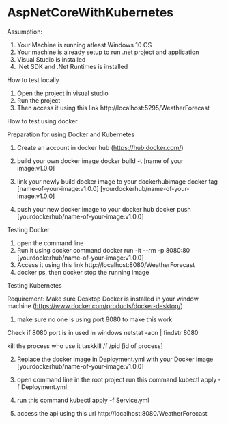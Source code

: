 # AspNetCoreWithKubernetes

Assumption:
1. Your Machine is running atleast Windows 10 OS
2. Your machine is already setup to run .net project and application
3. Visual Studio is installed
4. .Net SDK and .Net Runtimes is installed

How to test locally
1. Open the project in visual studio
2. Run the project 
3. Then access it using this link
   http://localhost:5295/WeatherForecast

How to test using docker

Preparation for using Docker and Kubernetes

1. Create an account in docker hub (https://hub.docker.com/)
2. build your own docker image
  docker build -t [name of your image:v1.0.0]

3. link your newly build docker image to your dockerhubimage
   docker tag [name-of-your-image:v1.0.0] [yourdockerhub/name-of-your-image:v1.0.0]

4. push your new docker image to your docker hub 
   docker push [yourdockerhub/name-of-your-image:v1.0.0]

Testing Docker

1. open the command line
2. Run it using docker command
   docker run -it --rm -p 8080:80 [yourdockerhub/name-of-your-image:v1.0.0]
3. Access it using this link
   http://localhost:8080/WeatherForecast
4.  docker ps, then docker stop the running image

Testing Kubernetes

Requirement:
Make sure Desktop Docker is installed in your window machine (https://www.docker.com/products/docker-desktop/)

1. make sure no one is using port 8080 to make this work

Check if 8080 port is in used in windows
  netstat -aon | findstr 8080
  
kill the process who use it
  taskkill /f /pid [id of process]

2. Replace the docker image in Deployment.yml with your Docker image [yourdockerhub/name-of-your-image:v1.0.0]

3. open command line in the root project run this command
   kubectl apply -f Deployment.yml

4. run this command
   kubectl apply -f Service.yml
   
5. access the api using this url
   http://localhost:8080/WeatherForecast
